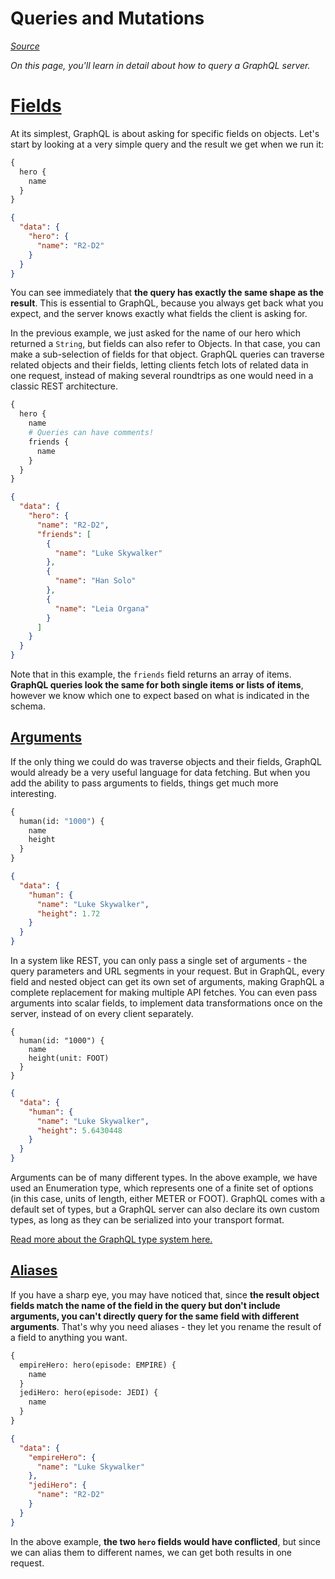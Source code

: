 # Queries and Mutations

[*Source*](http://graphql.org/learn/queries/)

*On this page, you'll learn in detail about how to query a GraphQL server.*

# [Fields](http://graphql.org/learn/queries/#fields)
At its simplest, GraphQL is about asking for specific fields on objects. Let's start by looking at a very simple query and the result we get when we run it:
```graphql
{
  hero {
    name
  }
}
```
```json
{
  "data": {
    "hero": {
      "name": "R2-D2"
    }
  }
}
```

You can see immediately that **the query has exactly the same shape as the result**. This is essential to GraphQL, because you always get back what you expect, and the server knows exactly what fields the client is asking for.

In the previous example, we just asked for the name of our hero which returned a ``String``, but fields can also refer to Objects. In that case, you can make a sub-selection of fields for that object. GraphQL queries can traverse related objects and their fields, letting clients fetch lots of related data in one request, instead of making several roundtrips as one would need in a classic REST architecture.
```graphql
{
  hero {
    name
    # Queries can have comments!
    friends {
      name
    }
  }
}
```
```json
{
  "data": {
    "hero": {
      "name": "R2-D2",
      "friends": [
        {
          "name": "Luke Skywalker"
        },
        {
          "name": "Han Solo"
        },
        {
          "name": "Leia Organa"
        }
      ]
    }
  }
}
```
Note that in this example, the ``friends`` field returns an array of items. **GraphQL queries look the same for both single items or lists of items**, however we know which one to expect based on what is indicated in the schema.

## [Arguments](http://graphql.org/learn/queries/#arguments)
If the only thing we could do was traverse objects and their fields, GraphQL would already be a very useful language for data fetching. But when you add the ability to pass arguments to fields, things get much more interesting.
```graphql
{
  human(id: "1000") {
    name
    height
  }
}
```
```json
{
  "data": {
    "human": {
      "name": "Luke Skywalker",
      "height": 1.72
    }
  }
}
```

In a system like REST, you can only pass a single set of arguments - the query parameters and URL segments in your request. But in GraphQL, every field and nested object can get its own set of arguments, making GraphQL a complete replacement for making multiple API fetches. You can even pass arguments into scalar fields, to implement data transformations once on the server, instead of on every client separately.

```grahpql
{
  human(id: "1000") {
    name
    height(unit: FOOT)
  }
}
```
```json
{
  "data": {
    "human": {
      "name": "Luke Skywalker",
      "height": 5.6430448
    }
  }
}
```

Arguments can be of many different types. In the above example, we have used an Enumeration type, which represents one of a finite set of options (in this case, units of length, either METER or FOOT). GraphQL comes with a default set of types, but a GraphQL server can also declare its own custom types, as long as they can be serialized into your transport format.

[Read more about the GraphQL type system here.](http://graphql.org/learn/schema)

## [Aliases](http://graphql.org/learn/queries/#aliases)
If you have a sharp eye, you may have noticed that, since **the result object fields match the name of the field in the query but don't include arguments, you can't directly query for the same field with different arguments**. That's why you need aliases - they let you rename the result of a field to anything you want.

```graphql
{
  empireHero: hero(episode: EMPIRE) {
    name
  }
  jediHero: hero(episode: JEDI) {
    name
  }
}
```
```json
{
  "data": {
    "empireHero": {
      "name": "Luke Skywalker"
    },
    "jediHero": {
      "name": "R2-D2"
    }
  }
}
```

In the above example, **the two ``hero`` fields would have conflicted**, but since we can alias them to different names, we can get both results in one request.






